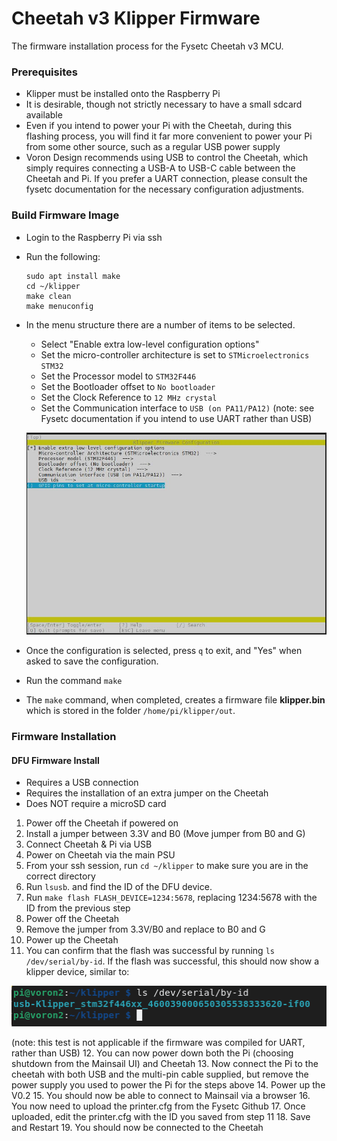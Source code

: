 # Cheetah v3 Klipper Firmware

The firmware installation process for the Fysetc Cheetah v3 MCU.

### Prerequisites

* Klipper must be installed onto the Raspberry Pi
* It is desirable, though not strictly necessary to have a small sdcard available
* Even if you intend to power your Pi with the Cheetah, during this flashing process, you will find it far more convenient to power your Pi from some other source, such as a regular USB power supply
* Voron Design recommends using USB to control the Cheetah, which simply requires connecting a USB-A to USB-C cable between the Cheetah and Pi.  If you prefer a UART connection, please consult the fysetc documentation for the necessary configuration adjustments.

### Build Firmware Image

* Login to the Raspberry Pi via ssh
* Run the following:

   ```
   sudo apt install make
   cd ~/klipper
   make clean
   make menuconfig
   ```

* In the menu structure there are a number of items to be selected.
  * Select "Enable extra low-level configuration options"
  * Set the micro-controller architecture is set to `STMicroelectronics STM32`
  * Set the Processor model to `STM32F446`
  * Set the Bootloader offset to `No bootloader`
  * Set the Clock Reference to `12 MHz crystal`
  * Set the Communication interface to `USB (on PA11/PA12)`  (note: see Fysetc documentation if you intend to use UART rather than USB)

   ![](./makemenuconfig.jpg)

* Once the configuration is selected, press `q` to exit, and "Yes" when  asked to save the configuration.

* Run the command `make`
* The `make` command, when completed, creates a firmware file **klipper.bin** which is stored in the folder `/home/pi/klipper/out`.  


### Firmware Installation
#### DFU Firmware Install

* Requires a USB connection
* Requires the installation of an extra jumper on the Cheetah
* Does NOT require a microSD card

1. Power off the Cheetah if powered on
2. Install a jumper between 3.3V and B0 (Move jumper from B0 and G)
3. Connect Cheetah & Pi via USB
4. Power on Cheetah via the main PSU
5. From your ssh session, run `cd ~/klipper` to make sure you are in the correct directory
6. Run `lsusb`. and find the ID of the DFU device.
7. Run `make flash FLASH_DEVICE=1234:5678`, replacing 1234:5678 with the ID from the previous step
8. Power off the Cheetah
9. Remove the jumper from 3.3V/B0 and replace to B0 and G
10. Power up the Cheetah
11. You can confirm that the flash was successful by running `ls /dev/serial/by-id`.  If the flash was successful, this should now show a klipper device, similar to:
 
   ![](./stm32f446_id.png)

   (note: this test is not applicable if the firmware was compiled for UART, rather than USB)
12. You can now power down both the Pi (choosing shutdown from the Mainsail UI) and Cheetah
13. Now connect the Pi to the cheetah with both USB and the multi-pin cable supplied, but remove the power supply you used to power the Pi for the steps above
14. Power up the V0.2
15. You should now be able to connect to Mainsail via a browser
16. You now need to upload the printer.cfg from the Fysetc Github
17. Once uploaded, edit the printer.cfg with the ID you saved from step 11
18. Save and Restart
19. You should now be connected to the Cheetah

   
